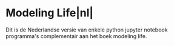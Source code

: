 # Modeling Life|nl|
Dit is de Nederlandse versie van enkele python jupyter notebook programma's complementair aan het boek modeling life.
